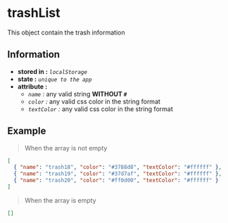 # trashList

This object contain the trash information

## Information

- **stored in :** _`localStorage`_
- **state :** _`unique to the app`_
- **attribute :**
  - _`name` :_ any valid string **WITHOUT `#`**
  - _`color` :_ any valid css color in the string format
  - _`textColor` :_ any valid css color in the string format

## Example

> When the array is not empty

```json
[
  { "name": "trash18", "color": "#3788d8", "textColor": "#ffffff" },
  { "name": "trash19", "color": "#37d7af", "textColor": "#ffffff" },
  { "name": "trash20", "color": "#ff0d00", "textColor": "#ffffff" }
]
```

> When the array is empty

```json
[]
```
